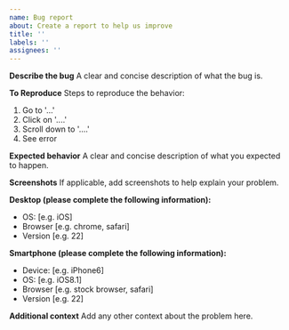 ```yaml
---
name: Bug report
about: Create a report to help us improve
title: ''
labels: ''
assignees: ''
---
```


**Describe the bug**
A clear and concise description of what the bug is.

**To Reproduce**
Steps to reproduce the behavior:

1. Go to '...'
2. Click on '....'
3. Scroll down to '....'
4. See error

**Expected behavior**
A clear and concise description of what you expected to happen.

**Screenshots**
If applicable, add screenshots to help explain your problem.

**Desktop (please complete the following information):**

-  OS: [e.g. iOS]
-  Browser [e.g. chrome, safari]
-  Version [e.g. 22]

**Smartphone (please complete the following information):**

-  Device: [e.g. iPhone6]
-  OS: [e.g. iOS8.1]
-  Browser [e.g. stock browser, safari]
-  Version [e.g. 22]

**Additional context**
Add any other context about the problem here.
